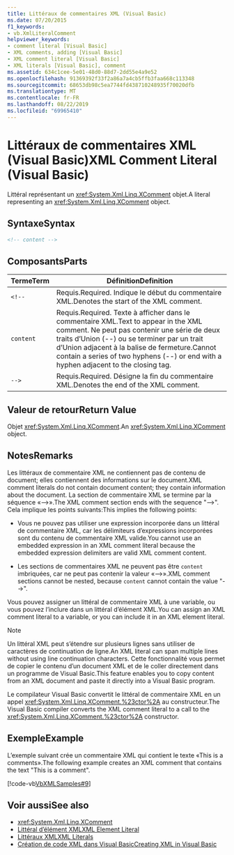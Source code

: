 ```yaml
---
title: Littéraux de commentaires XML (Visual Basic)
ms.date: 07/20/2015
f1_keywords:
- vb.XmlLiteralComment
helpviewer_keywords:
- comment literal [Visual Basic]
- XML comments, adding [Visual Basic]
- XML comment literal [Visual Basic]
- XML literals [Visual Basic], comment
ms.assetid: 634c1cee-5e01-48d0-88d7-2dd55e4a9e52
ms.openlocfilehash: 91369392f33f2a86a7a4cb5ffb3faa668c113348
ms.sourcegitcommit: 68653db98c5ea7744fd438710248935f70020dfb
ms.translationtype: MT
ms.contentlocale: fr-FR
ms.lasthandoff: 08/22/2019
ms.locfileid: "69965410"
---
```

# <a name="xml-comment-literal-visual-basic"></a><span data-ttu-id="d0b38-102">Littéraux de commentaires XML (Visual Basic)</span><span class="sxs-lookup"><span data-stu-id="d0b38-102">XML Comment Literal (Visual Basic)</span></span>
<span data-ttu-id="d0b38-103">Littéral représentant un <xref:System.Xml.Linq.XComment> objet.</span><span class="sxs-lookup"><span data-stu-id="d0b38-103">A literal representing an <xref:System.Xml.Linq.XComment> object.</span></span>  
  
## <a name="syntax"></a><span data-ttu-id="d0b38-104">Syntaxe</span><span class="sxs-lookup"><span data-stu-id="d0b38-104">Syntax</span></span>  
  
```xml  
<!-- content -->  
```  
  
## <a name="parts"></a><span data-ttu-id="d0b38-105">Composants</span><span class="sxs-lookup"><span data-stu-id="d0b38-105">Parts</span></span>  
  
|<span data-ttu-id="d0b38-106">Terme</span><span class="sxs-lookup"><span data-stu-id="d0b38-106">Term</span></span>|<span data-ttu-id="d0b38-107">Définition</span><span class="sxs-lookup"><span data-stu-id="d0b38-107">Definition</span></span>|  
|---|---|  
|`<!--`|<span data-ttu-id="d0b38-108">Requis.</span><span class="sxs-lookup"><span data-stu-id="d0b38-108">Required.</span></span> <span data-ttu-id="d0b38-109">Indique le début du commentaire XML.</span><span class="sxs-lookup"><span data-stu-id="d0b38-109">Denotes the start of the XML comment.</span></span>|  
|`content`|<span data-ttu-id="d0b38-110">Requis.</span><span class="sxs-lookup"><span data-stu-id="d0b38-110">Required.</span></span> <span data-ttu-id="d0b38-111">Texte à afficher dans le commentaire XML.</span><span class="sxs-lookup"><span data-stu-id="d0b38-111">Text to appear in the XML comment.</span></span> <span data-ttu-id="d0b38-112">Ne peut pas contenir une série de deux traits d’Union (--) ou se terminer par un trait d’Union adjacent à la balise de fermeture.</span><span class="sxs-lookup"><span data-stu-id="d0b38-112">Cannot contain a series of two hyphens (--) or end with a hyphen adjacent to the closing tag.</span></span>|  
|`-->`|<span data-ttu-id="d0b38-113">Requis.</span><span class="sxs-lookup"><span data-stu-id="d0b38-113">Required.</span></span> <span data-ttu-id="d0b38-114">Désigne la fin du commentaire XML.</span><span class="sxs-lookup"><span data-stu-id="d0b38-114">Denotes the end of the XML comment.</span></span>|  
  
## <a name="return-value"></a><span data-ttu-id="d0b38-115">Valeur de retour</span><span class="sxs-lookup"><span data-stu-id="d0b38-115">Return Value</span></span>  
 <span data-ttu-id="d0b38-116">Objet <xref:System.Xml.Linq.XComment>.</span><span class="sxs-lookup"><span data-stu-id="d0b38-116">An <xref:System.Xml.Linq.XComment> object.</span></span>  
  
## <a name="remarks"></a><span data-ttu-id="d0b38-117">Notes</span><span class="sxs-lookup"><span data-stu-id="d0b38-117">Remarks</span></span>  
 <span data-ttu-id="d0b38-118">Les littéraux de commentaire XML ne contiennent pas de contenu de document; elles contiennent des informations sur le document.</span><span class="sxs-lookup"><span data-stu-id="d0b38-118">XML comment literals do not contain document content; they contain information about the document.</span></span> <span data-ttu-id="d0b38-119">La section de commentaire XML se termine par la séquence «-->».</span><span class="sxs-lookup"><span data-stu-id="d0b38-119">The XML comment section ends with the sequence "-->".</span></span> <span data-ttu-id="d0b38-120">Cela implique les points suivants:</span><span class="sxs-lookup"><span data-stu-id="d0b38-120">This implies the following points:</span></span>  
  
- <span data-ttu-id="d0b38-121">Vous ne pouvez pas utiliser une expression incorporée dans un littéral de commentaire XML, car les délimiteurs d’expressions incorporées sont du contenu de commentaire XML valide.</span><span class="sxs-lookup"><span data-stu-id="d0b38-121">You cannot use an embedded expression in an XML comment literal because the embedded expression delimiters are valid XML comment content.</span></span>  
  
- <span data-ttu-id="d0b38-122">Les sections de commentaires XML ne peuvent pas être `content` imbriquées, car ne peut pas contenir la valeur «-->».</span><span class="sxs-lookup"><span data-stu-id="d0b38-122">XML comment sections cannot be nested, because `content` cannot contain the value "-->".</span></span>  
  
 <span data-ttu-id="d0b38-123">Vous pouvez assigner un littéral de commentaire XML à une variable, ou vous pouvez l’inclure dans un littéral d’élément XML.</span><span class="sxs-lookup"><span data-stu-id="d0b38-123">You can assign an XML comment literal to a variable, or you can include it in an XML element literal.</span></span>  
  
> [!NOTE]
> <span data-ttu-id="d0b38-124">Un littéral XML peut s’étendre sur plusieurs lignes sans utiliser de caractères de continuation de ligne.</span><span class="sxs-lookup"><span data-stu-id="d0b38-124">An XML literal can span multiple lines without using line continuation characters.</span></span> <span data-ttu-id="d0b38-125">Cette fonctionnalité vous permet de copier le contenu d’un document XML et de le coller directement dans un programme de Visual Basic.</span><span class="sxs-lookup"><span data-stu-id="d0b38-125">This feature enables you to copy content from an XML document and paste it directly into a Visual Basic program.</span></span>  
  
 <span data-ttu-id="d0b38-126">Le compilateur Visual Basic convertit le littéral de commentaire XML en un appel <xref:System.Xml.Linq.XComment.%23ctor%2A> au constructeur.</span><span class="sxs-lookup"><span data-stu-id="d0b38-126">The Visual Basic compiler converts the XML comment literal to a call to the <xref:System.Xml.Linq.XComment.%23ctor%2A> constructor.</span></span>  
  
## <a name="example"></a><span data-ttu-id="d0b38-127">Exemple</span><span class="sxs-lookup"><span data-stu-id="d0b38-127">Example</span></span>  
 <span data-ttu-id="d0b38-128">L’exemple suivant crée un commentaire XML qui contient le texte «This is a comments».</span><span class="sxs-lookup"><span data-stu-id="d0b38-128">The following example creates an XML comment that contains the text "This is a comment".</span></span>  
  
 [!code-vb[VbXMLSamples#9](~/samples/snippets/visualbasic/VS_Snippets_VBCSharp/VbXMLSamples/VB/XMLSamples4.vb#9)]  
  
## <a name="see-also"></a><span data-ttu-id="d0b38-129">Voir aussi</span><span class="sxs-lookup"><span data-stu-id="d0b38-129">See also</span></span>

- <xref:System.Xml.Linq.XComment>
- [<span data-ttu-id="d0b38-130">Littéral d’élément XML</span><span class="sxs-lookup"><span data-stu-id="d0b38-130">XML Element Literal</span></span>](../../../visual-basic/language-reference/xml-literals/xml-element-literal.md)
- [<span data-ttu-id="d0b38-131">Littéraux XML</span><span class="sxs-lookup"><span data-stu-id="d0b38-131">XML Literals</span></span>](../../../visual-basic/language-reference/xml-literals/index.md)
- [<span data-ttu-id="d0b38-132">Création de code XML dans Visual Basic</span><span class="sxs-lookup"><span data-stu-id="d0b38-132">Creating XML in Visual Basic</span></span>](../../../visual-basic/programming-guide/language-features/xml/creating-xml.md)
